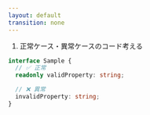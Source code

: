 ```yaml
---
layout: default
transition: none
---
```


<div class="_bullet">

1. 正常ケース・異常ケースのコード考える

</div>

```ts
interface Sample {
  // ✅ 正常
  readonly validProperty: string;

  // ❌ 異常
  invalidProperty: string;
}
```

<!-- 
まず、正常ケース・異常ケースのコードについてです。
今回の、「interface のプロパティには必ず readonly をつける」というルールを考えると、このように、プロパティに`readonly`が使われている場合は正常なケースとし、`readonly`が使われていない場合はエラーとします

こちらのコードを元に、実際の AST を見てみます。  
-->